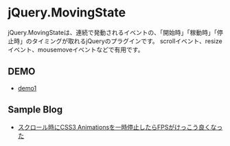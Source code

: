 # jQuery.MovingState
jQuery.MovingStateは、連続で発動されるイベントの、「開始時」「稼動時」「停止時」のタイミングが取れるjQueryのプラグインです。
scrollイベント、resizeイベント、mousemoveイベントなどで有用です。


## DEMO
- [demo1](http://negic.github.io/jQuery.MovingState/demo1/)


## Sample Blog
- [スクロール時にCSS3 Animationsを一時停止したらFPSがけっこう良くなった](http://blog.negic.net/?p=537)
